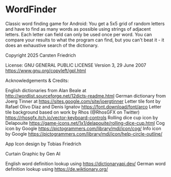 # WordFinder

Classic word finding game for Android: You get a 5x5 grid of random letters and have to find as many words as possible using strings of
adjacent letters. Each letter can field can only be used once per word. You can compare your results to what the program can find,
but you can't beat it - it does an exhaustive search of the dictionary.

Copyright 2025 Carsten Friedrich

License: GNU GENERAL PUBLIC LICENSE Version 3, 29 June 2007
https://www.gnu.org/copyleft/gpl.html

Acknowledgements & Credits:

English dictionaries from Alan Beale at http://wordlist.sourceforge.net/12dicts-readme.html 
German dictionary from Joerg Tinner at https://sites.google.com/site/joergtinner
Letter tile font by Rafael Olivo Díaz and Denis Ignatov  https://font.download/font/arco
Letter tile background based on work by Rhos (@RhosGFX on Twitter) https://rhosgfx.itch.io/vector-keyboard-controls
Rolling dice cup icon by Delapouite https://game-icons.net/1x1/delapouite/rolling-dice-cup.html
Cog icon by Google https://pictogrammers.com/library/mdi/icon/cog/
Info icon by Google https://pictogrammers.com/library/mdi/icon/help-circle-outline/

App Icon design by Tobias Friedrich

Curtain Graphic by Gen AI

English word definition lookup using https://dictionaryapi.dev/
German word definition lookup using https://de.wiktionary.org/

